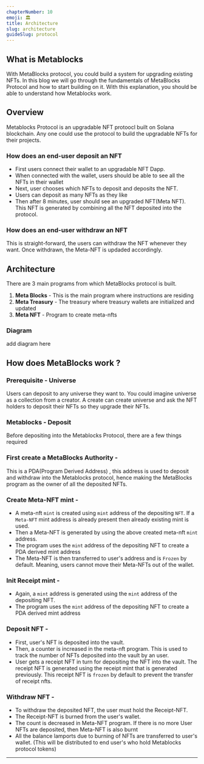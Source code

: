 ```yaml
---
chapterNumber: 10
emoji: 🏛
title: Architecture
slug: architecture
guideSlug: protocol
---
```


## What is Metablocks 

With MetaBlocks protocol, you could build a system for upgrading existing NFTs. In this blog we will go through the fundamentals of MetaBlocks Protocol and how to start building on it. With this explanation, you should be able to understand how Metablocks work. 


## Overview

Metablocks Protocol is an upgradable NFT protoocl built on Solana blockchain. Any one could use the protocol to build the upgradable NFTs for their projects. 

### How does an end-user deposit an NFT
* First users connect their wallet to an upgradable NFT Dapp.
* When connected with the wallet, users should be able to see all the NFTs in their wallet
* Next, user chooses which NFTs to deposit and deposits the NFT.
* Users can deposit as many NFTs as they like
* Then after 8 minutes, user should see an upgraded NFT(Meta NFT). This NFT is generated by combining all the NFT deposited into the protocol.

### How does an end-user withdraw an NFT
 This is straight-forward, the users can withdraw the NFT whenever they want. Once withdrawn, the Meta-NFT is updaded accordingly.


## Architecture
There are 3 main programs from which MetaBlocks protocol is built.

1. **Meta Blocks** - This is the main program where instructions are residing
2. **Meta Treasury** - The treasury where treasury wallets are initialized and updated
3. **Meta NFT** - Program to create meta-nfts


### Diagram

add diagram here

## How does MetaBlocks work ?

### Prerequisite - Universe
Users can deposit to any universe they want to. You could imagine universe as a collection from a creator. A create can create universe and ask the NFT holders to deposit their NFTs so they upgrade their NFTs.

### Metablocks - Deposit

Before depositing into the Metablocks Protocol, there are a few things required

### First create a MetaBlocks Authority - 
This is a PDA(Program Derived Address) , this address is used to deposit and withdraw into the Metablocks protocol, hence making the MetaBlocks program as the owner of all the deposited NFTs. 


### Create Meta-NFT mint - 
* A meta-nft `mint` is created using `mint` address of the depositing `NFT`. If a `Meta-NFT` mint address is already present then already existing mint is used.
* Then a Meta-NFT is generated by using the above created meta-nft `mint` address.
* The program uses the `mint` address of the depositing NFT to create a PDA derived mint address
* The Meta-NFT is then transferred to user's address and is `Frozen` by default. Meaning, users cannot move their Meta-NFTs out of the wallet.

### Init Receipt mint - 
* Again, a `mint` address is generated using the `mint` address of the depositing NFT.
* The program uses the `mint` address of the depositing NFT to create a PDA derived mint address


### Deposit NFT - 
* First, user's NFT is deposited into the vault. 
* Then, a counter is increased in the meta-nft program. This is used to track the number of NFTs deposited into the vault by an user.
* User gets a receipt NFT in turn for depositing the NFT into the vault. The receipt NFT is generated using the receipt mint that is generated previously. This receipt NFT is `frozen` by default to prevent the transfer of receipt nfts.


### Withdraw NFT - 
* To withdraw the deposited NFT, the user must hold the Receipt-NFT. 
* The Receipt-NFT is burned from the user's wallet.
* The count is decreased in Meta-NFT program. If there is no more User NFTs are deposited, then Meta-NFT is also burnt
* All the balance lamports due to burning of NFTs are transferred to user's wallet. (This will be distributed to end user's who hold Metablocks protocol tokens) 
  

---




